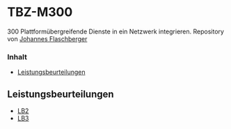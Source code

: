 # TBZ-M300 <!-- omit in toc -->
300 Plattformübergreifende Dienste in ein Netzwerk integrieren. Repository von [Johannes Flaschberger](https://github.com/johannesflaschberger)

### Inhalt <!-- omit in toc -->
- [Leistungsbeurteilungen](#leistungsbeurteilungen)

## Leistungsbeurteilungen
 -   [LB2](./LB2/README.md)
 -   [LB3](./LB3/README.md)

